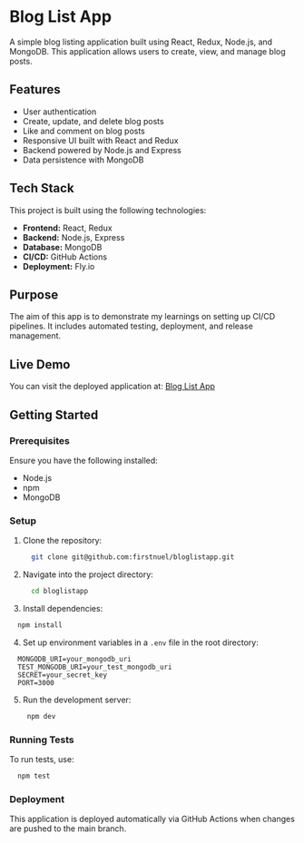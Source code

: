 # Blog List App

A simple blog listing application built using React, Redux, Node.js, and MongoDB. This application allows users to create, view, and manage blog posts.

## Features
- User authentication
- Create, update, and delete blog posts
- Like and comment on blog posts
- Responsive UI built with React and Redux
- Backend powered by Node.js and Express
- Data persistence with MongoDB

## Tech Stack
This project is built using the following technologies:
- **Frontend:** React, Redux
- **Backend:** Node.js, Express
- **Database:** MongoDB
- **CI/CD:** GitHub Actions
- **Deployment:** Fly.io

## Purpose
The aim of this app is to demonstrate my learnings on setting up CI/CD pipelines. It includes automated testing, deployment, and release management.

## Live Demo
You can visit the deployed application at: [Blog List App](https://fullstack-ci-cd-floral-sunset-5336.fly.dev/)

## Getting Started

### Prerequisites
Ensure you have the following installed:
- Node.js
- npm
- MongoDB

### Setup
1. Clone the repository:
   ```sh
     git clone git@github.com:firstnuel/bloglistapp.git
   ```
   
2. Navigate into the project directory:
   ```sh
     cd bloglistapp
   ```
3. Install dependencies:
  ```sh
    npm install
  ```
4. Set up environment variables in a `.env` file in the root directory:
  ```env
    MONGODB_URI=your_mongodb_uri
    TEST_MONGODB_URI=your_test_mongodb_uri
    SECRET=your_secret_key
    PORT=3000
  ```
5. Run the development server:
     ```sh
      npm dev
    ```

### Running Tests
To run tests, use:

```sh
  npm test
```

###  Deployment
  This application is deployed automatically via GitHub Actions when changes are pushed to the main branch.
